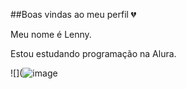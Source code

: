 ##Boas vindas ao meu perfil 💔

Meu nome é Lenny.

Estou estudando programação na Alura.




![](![image](https://github.com/user-attachments/assets/e9117dda-27e2-42d8-bfa9-b9a516079a2d)
